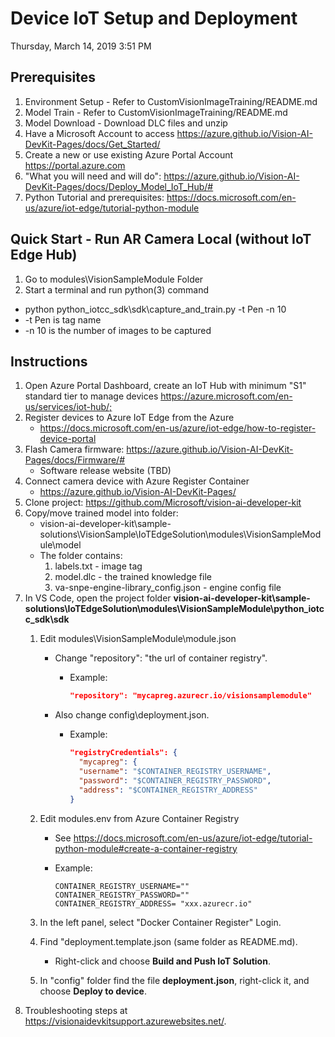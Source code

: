 # Device IoT Setup and Deployment

Thursday, March 14, 2019 3:51 PM

## Prerequisites

1. Environment Setup - Refer to CustomVisionImageTraining/README.md
1. Model Train - Refer to CustomVisionImageTraining/README.md
1. Model Download - Download DLC files and unzip
1. Have a Microsoft Account to access <https://azure.github.io/Vision-AI-DevKit-Pages/docs/Get_Started/>
1. Create a new or use existing Azure Portal Account <https://portal.azure.com>
1. "What you will need and will do": <https://azure.github.io/Vision-AI-DevKit-Pages/docs/Deploy_Model_IoT_Hub/#>
1. Python Tutorial and prerequisites: <https://docs.microsoft.com/en-us/azure/iot-edge/tutorial-python-module>

## Quick Start - Run AR Camera Local (without IoT Edge Hub)

1. Go to modules\VisionSampleModule Folder
1. Start a terminal and run python(3) command
- python python_iotcc_sdk\sdk\capture_and_train.py -t Pen -n 10
- -t Pen is tag name
- -n 10 is the number of images to be captured

## Instructions

1. Open Azure Portal Dashboard, create an IoT Hub with minimum "S1" standard tier to manage devices <https://azure.microsoft.com/en-us/services/iot-hub/;>
1. Register devices to Azure IoT Edge from the Azure
   - <https://docs.microsoft.com/en-us/azure/iot-edge/how-to-register-device-portal>
1. Flash Camera firmware: <https://azure.github.io/Vision-AI-DevKit-Pages/docs/Firmware/#>
   - Software release website (TBD)
1. Connect camera device with Azure Register Container
   - <https://azure.github.io/Vision-AI-DevKit-Pages/>
1. Clone project: <https://github.com/Microsoft/vision-ai-developer-kit>
1. Copy/move trained model into folder:
   - vision-ai-developer-kit\sample-solutions\VisionSample\IoTEdgeSolution\modules\VisionSampleModule\model
   - The folder contains:
      1. labels.txt - image tag
      1. model.dlc - the trained knowledge file
      1. va-snpe-engine-library_config.json - engine config file
1. In VS Code, open the project folder **vision-ai-developer-kit\sample-solutions\IoTEdgeSolution\modules\VisionSampleModule\python_iotcc_sdk\sdk**
   1. Edit modules\VisionSampleModule\module.json
      - Change "repository": "the url of container registry".
         - Example:

           ```json
           "repository": "mycapreg.azurecr.io/visionsamplemodule"
           ```

      - Also change config\deployment.json.
         - Example:

            ```json
            "registryCredentials": {
              "mycapreg": {
              "username": "$CONTAINER_REGISTRY_USERNAME",
              "password": "$CONTAINER_REGISTRY_PASSWORD",
              "address": "$CONTAINER_REGISTRY_ADDRESS"
            }
            ```

   1. Edit modules\.env from Azure Container Registry
      - See <https://docs.microsoft.com/en-us/azure/iot-edge/tutorial-python-module#create-a-container-registry>
      - Example:

         ```.env
         CONTAINER_REGISTRY_USERNAME=""
         CONTAINER_REGISTRY_PASSWORD=""
         CONTAINER_REGISTRY_ADDRESS= "xxx.azurecr.io"
         ```

   1. In the left panel, select "Docker Container Register" Login.
   1. Find "deployment.template.json (same folder as README.md).
       - Right-click and choose **Build and Push IoT Solution**.
   1. In "config" folder find the file **deployment.json**, right-click it, and choose **Deploy to device**.
1. Troubleshooting steps at <https://visionaidevkitsupport.azurewebsites.net/>.
